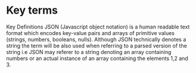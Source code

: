 # Key terms

Key Definitions
JSON (Javascript object notation) is a human readable text format which encodes key-value pairs and arrays of primitive values (strings, numbers, booleans, nulls). Although JSON technically denotes a string the term will be also used when referring to a parsed version of the string i.e JSON may referer to a string denoting an array containing numbers or an actual instance of an array containing the elements 1,2 and 3.
